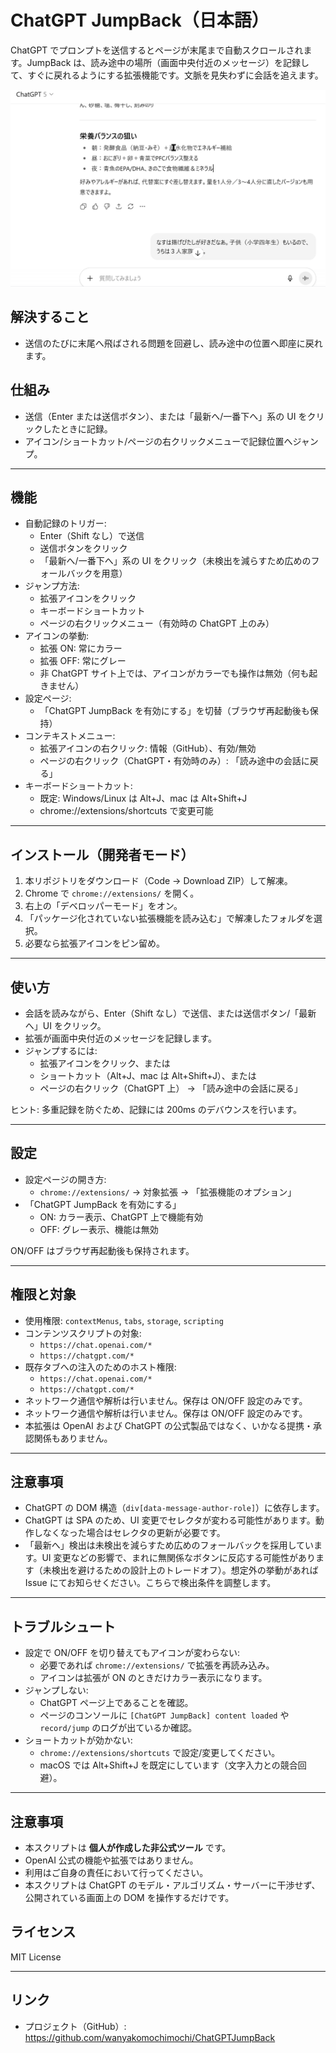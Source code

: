 ﻿# ChatGPT JumpBack（日本語）

ChatGPT でプロンプトを送信するとページが末尾まで自動スクロールされます。JumpBack は、読み途中の場所（画面中央付近のメッセージ）を記録して、すぐに戻れるようにする拡張機能です。文脈を見失わずに会話を追えます。

![メイン画面 - 末尾から読み途中に戻る](docs/screenshot-main.gif)

## 解決すること

- 送信のたびに末尾へ飛ばされる問題を回避し、読み途中の位置へ即座に戻れます。

## 仕組み

- 送信（Enter または送信ボタン）、または「最新へ/一番下へ」系の UI をクリックしたときに記録。
- アイコン/ショートカット/ページの右クリックメニューで記録位置へジャンプ。

---

## 機能

- 自動記録のトリガー:
  - Enter（Shift なし）で送信
  - 送信ボタンをクリック
  - 「最新へ/一番下へ」系の UI をクリック（未検出を減らすため広めのフォールバックを用意）
- ジャンプ方法:
  - 拡張アイコンをクリック
  - キーボードショートカット
  - ページの右クリックメニュー（有効時の ChatGPT 上のみ）
- アイコンの挙動:
  - 拡張 ON: 常にカラー
  - 拡張 OFF: 常にグレー
  - 非 ChatGPT サイト上では、アイコンがカラーでも操作は無効（何も起きません）
- 設定ページ:
  - 「ChatGPT JumpBack を有効にする」を切替（ブラウザ再起動後も保持）
- コンテキストメニュー:
  - 拡張アイコンの右クリック: 情報（GitHub）、有効/無効
  - ページの右クリック（ChatGPT・有効時のみ）: 「読み途中の会話に戻る」
- キーボードショートカット:
  - 既定: Windows/Linux は Alt+J、mac は Alt+Shift+J
  - chrome://extensions/shortcuts で変更可能

---

## インストール（開発者モード）

1. 本リポジトリをダウンロード（Code -> Download ZIP）して解凍。
2. Chrome で `chrome://extensions/` を開く。
3. 右上の「デベロッパーモード」をオン。
4. 「パッケージ化されていない拡張機能を読み込む」で解凍したフォルダを選択。
5. 必要なら拡張アイコンをピン留め。

---

## 使い方

- 会話を読みながら、Enter（Shift なし）で送信、または送信ボタン/「最新へ」UI をクリック。
- 拡張が画面中央付近のメッセージを記録します。
- ジャンプするには:
  - 拡張アイコンをクリック、または
  - ショートカット（Alt+J、mac は Alt+Shift+J）、または
  - ページの右クリック（ChatGPT 上） -> 「読み途中の会話に戻る」

ヒント: 多重記録を防ぐため、記録には 200ms のデバウンスを行います。

---

## 設定

- 設定ページの開き方:
  - `chrome://extensions/` -> 対象拡張 -> 「拡張機能のオプション」
- 「ChatGPT JumpBack を有効にする」
  - ON: カラー表示、ChatGPT 上で機能有効
  - OFF: グレー表示、機能は無効

ON/OFF はブラウザ再起動後も保持されます。

---

## 権限と対象

- 使用権限: `contextMenus`, `tabs`, `storage`, `scripting`
- コンテンツスクリプトの対象:
  - `https://chat.openai.com/*`
  - `https://chatgpt.com/*`
- 既存タブへの注入のためのホスト権限:
  - `https://chat.openai.com/*`
  - `https://chatgpt.com/*`
- ネットワーク通信や解析は行いません。保存は ON/OFF 設定のみです。
- ネットワーク通信や解析は行いません。保存は ON/OFF 設定のみです。
- 本拡張は OpenAI および ChatGPT の公式製品ではなく、いかなる提携・承認関係もありません。

---

## 注意事項

- ChatGPT の DOM 構造（`div[data-message-author-role]`）に依存します。
- ChatGPT は SPA のため、UI 変更でセレクタが変わる可能性があります。動作しなくなった場合はセレクタの更新が必要です。
- 「最新へ」検出は未検出を減らすため広めのフォールバックを採用しています。UI 変更などの影響で、まれに無関係なボタンに反応する可能性があります（未検出を避けるための設計上のトレードオフ）。想定外の挙動があれば Issue にてお知らせください。こちらで検出条件を調整します。

---

## トラブルシュート

- 設定で ON/OFF を切り替えてもアイコンが変わらない:
  - 必要であれば `chrome://extensions/` で拡張を再読み込み。
  - アイコンは拡張が ON のときだけカラー表示になります。
- ジャンプしない:
  - ChatGPT ページ上であることを確認。
  - ページのコンソールに `[ChatGPT JumpBack] content loaded` や `record/jump` のログが出ているか確認。
- ショートカットが効かない:
  - `chrome://extensions/shortcuts` で設定/変更してください。
  - macOS では Alt+Shift+J を既定にしています（文字入力との競合回避）。

---

## 注意事項

- 本スクリプトは **個人が作成した非公式ツール** です。
- OpenAI 公式の機能や拡張ではありません。
- 利用はご自身の責任において行ってください。
- 本スクリプトは ChatGPT のモデル・アルゴリズム・サーバーに干渉せず、公開されている画面上の DOM を操作するだけです。

## ライセンス

MIT License

---

## リンク

- プロジェクト（GitHub）: https://github.com/wanyakomochimochi/ChatGPTJumpBack
